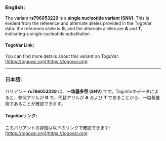 ### English:
The variant **rs796053229** is a **single nucleotide variant (SNV)**. This is evident from the reference and alternate alleles provided in the TogoVar data: the reference allele is **G**, and the alternate alleles are **A** and **T**, indicating a single nucleotide substitution.

#### TogoVar Link:
You can find more details about this variant on TogoVar:  
[https://togovar.org](https://togovar.org)

---

### 日本語:
バリアント **rs796053229** は、**一塩基多型 (SNV)** です。TogoVarのデータによると、参照アリルが **G** で、代替アリルが **A** および **T** であることから、一塩基置換であることが確認できます。

#### TogoVarリンク:
このバリアントの詳細は以下のリンクで確認できます:  
[https://togovar.org](https://togovar.org)